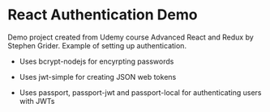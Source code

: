 # React Authentication Demo

Demo project created from Udemy course Advanced React and Redux by Stephen Grider.  Example of setting up authentication.

*  Uses bcrypt-nodejs for encyrpting passwords

*  Uses jwt-simple for creating JSON web tokens

*  Uses passport, passport-jwt and passport-local for authenticating users with JWTs
